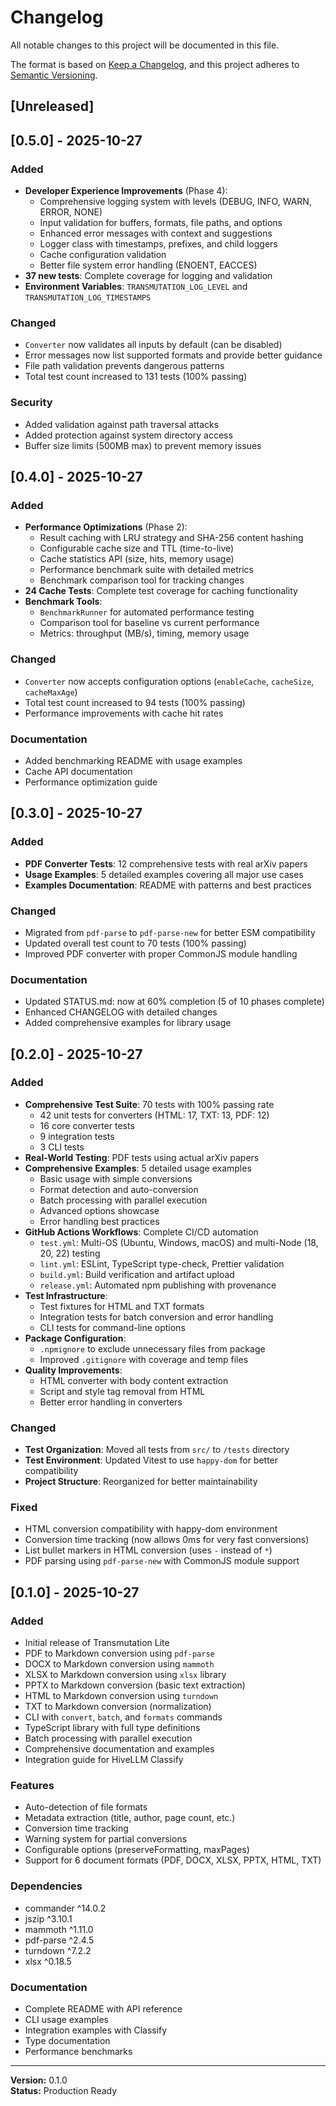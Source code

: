 # Changelog

All notable changes to this project will be documented in this file.

The format is based on [Keep a Changelog](https://keepachangelog.com/en/1.0.0/),
and this project adheres to [Semantic Versioning](https://semver.org/spec/v2.0.0.html).

## [Unreleased]

## [0.5.0] - 2025-10-27

### Added

- **Developer Experience Improvements** (Phase 4):
  - Comprehensive logging system with levels (DEBUG, INFO, WARN, ERROR, NONE)
  - Input validation for buffers, formats, file paths, and options
  - Enhanced error messages with context and suggestions
  - Logger class with timestamps, prefixes, and child loggers
  - Cache configuration validation
  - Better file system error handling (ENOENT, EACCES)
- **37 new tests**: Complete coverage for logging and validation
- **Environment Variables**: `TRANSMUTATION_LOG_LEVEL` and `TRANSMUTATION_LOG_TIMESTAMPS`

### Changed

- `Converter` now validates all inputs by default (can be disabled)
- Error messages now list supported formats and provide better guidance
- File path validation prevents dangerous patterns
- Total test count increased to 131 tests (100% passing)

### Security

- Added validation against path traversal attacks
- Added protection against system directory access
- Buffer size limits (500MB max) to prevent memory issues

## [0.4.0] - 2025-10-27

### Added

- **Performance Optimizations** (Phase 2):
  - Result caching with LRU strategy and SHA-256 content hashing
  - Configurable cache size and TTL (time-to-live)
  - Cache statistics API (size, hits, memory usage)
  - Performance benchmark suite with detailed metrics
  - Benchmark comparison tool for tracking changes
- **24 Cache Tests**: Complete test coverage for caching functionality
- **Benchmark Tools**:
  - `BenchmarkRunner` for automated performance testing
  - Comparison tool for baseline vs current performance
  - Metrics: throughput (MB/s), timing, memory usage

### Changed

- `Converter` now accepts configuration options (`enableCache`, `cacheSize`, `cacheMaxAge`)
- Total test count increased to 94 tests (100% passing)
- Performance improvements with cache hit rates

### Documentation

- Added benchmarking README with usage examples
- Cache API documentation
- Performance optimization guide

## [0.3.0] - 2025-10-27

### Added

- **PDF Converter Tests**: 12 comprehensive tests with real arXiv papers
- **Usage Examples**: 5 detailed examples covering all major use cases
- **Examples Documentation**: README with patterns and best practices

### Changed

- Migrated from `pdf-parse` to `pdf-parse-new` for better ESM compatibility
- Updated overall test count to 70 tests (100% passing)
- Improved PDF converter with proper CommonJS module handling

### Documentation

- Updated STATUS.md: now at 60% completion (5 of 10 phases complete)
- Enhanced CHANGELOG with detailed changes
- Added comprehensive examples for library usage

## [0.2.0] - 2025-10-27

### Added

- **Comprehensive Test Suite**: 70 tests with 100% passing rate
  - 42 unit tests for converters (HTML: 17, TXT: 13, PDF: 12)
  - 16 core converter tests
  - 9 integration tests
  - 3 CLI tests
- **Real-World Testing**: PDF tests using actual arXiv papers
- **Comprehensive Examples**: 5 detailed usage examples
  - Basic usage with simple conversions
  - Format detection and auto-conversion
  - Batch processing with parallel execution
  - Advanced options showcase
  - Error handling best practices
- **GitHub Actions Workflows**: Complete CI/CD automation
  - `test.yml`: Multi-OS (Ubuntu, Windows, macOS) and multi-Node (18, 20, 22) testing
  - `lint.yml`: ESLint, TypeScript type-check, Prettier validation
  - `build.yml`: Build verification and artifact upload
  - `release.yml`: Automated npm publishing with provenance
- **Test Infrastructure**:
  - Test fixtures for HTML and TXT formats
  - Integration tests for batch conversion and error handling
  - CLI tests for command-line options
- **Package Configuration**:
  - `.npmignore` to exclude unnecessary files from package
  - Improved `.gitignore` with coverage and temp files
- **Quality Improvements**:
  - HTML converter with body content extraction
  - Script and style tag removal from HTML
  - Better error handling in converters

### Changed

- **Test Organization**: Moved all tests from `src/` to `/tests` directory
- **Test Environment**: Updated Vitest to use `happy-dom` for better compatibility
- **Project Structure**: Reorganized for better maintainability

### Fixed

- HTML conversion compatibility with happy-dom environment
- Conversion time tracking (now allows 0ms for very fast conversions)
- List bullet markers in HTML conversion (uses `-` instead of `*`)
- PDF parsing using `pdf-parse-new` with CommonJS module support

## [0.1.0] - 2025-10-27

### Added

- Initial release of Transmutation Lite
- PDF to Markdown conversion using `pdf-parse`
- DOCX to Markdown conversion using `mammoth`
- XLSX to Markdown conversion using `xlsx` library
- PPTX to Markdown conversion (basic text extraction)
- HTML to Markdown conversion using `turndown`
- TXT to Markdown conversion (normalization)
- CLI with `convert`, `batch`, and `formats` commands
- TypeScript library with full type definitions
- Batch processing with parallel execution
- Comprehensive documentation and examples
- Integration guide for HiveLLM Classify

### Features

- Auto-detection of file formats
- Metadata extraction (title, author, page count, etc.)
- Conversion time tracking
- Warning system for partial conversions
- Configurable options (preserveFormatting, maxPages)
- Support for 6 document formats (PDF, DOCX, XLSX, PPTX, HTML, TXT)

### Dependencies

- commander ^14.0.2
- jszip ^3.10.1
- mammoth ^1.11.0
- pdf-parse ^2.4.5
- turndown ^7.2.2
- xlsx ^0.18.5

### Documentation

- Complete README with API reference
- CLI usage examples
- Integration examples with Classify
- Type documentation
- Performance benchmarks

---

**Version:** 0.1.0  
**Status:** Production Ready

